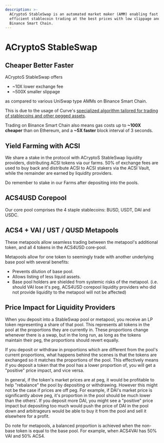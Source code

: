 ```yaml
---
description: >-
  ACryptoS StableSwap is an automated market maker (AMM) enabling fast and
  efficient stablecoin trading at the best prices with low slippage and fees on
  Binance Smart Chain.
---
```


# ACryptoS StableSwap

## Cheaper Better Faster

ACryptoS StableSwap offers
 - ~10X lower exchange fee
 - ~500X smaller slippage

as compared to various UniSwap type AMMs on Binance Smart Chain. 

This is due to the usage of Curve's [specialized algorithm tailored for trading of stablecoins and other pegged assets](https://www.curve.fi/stableswap-paper.pdf).

Trading on Binance Smart Chain also means gas costs up to **~100X cheaper** than on Ethereum, and a **~5X faster** block interval of 3 seconds.

## Yield Farming with ACSI <a id="b267"></a>

We share a stake in the protocol with ACryptoS StableSwap liquidity providers, distributing ACSI tokens via our farms. 50% of exchange fees are used to buy back and distribute ACSI to ACSI stakers via the ACSI Vault, while the remainder are earned by liquidity providers.

Do remember to stake in our Farms after depositing into the pools.

## ACS4USD Corepool

Our core pool comprises the 4 staple stablecoins: BUSD, USDT, DAI and USDC.

## ACS4 + VAI / UST / QUSD Metapools

These metapools allow seamless trading between the metapool's additional token, and all 4 tokens in the ACS4USD core-pool.

Metapools allow for one token to seemingly trade with another underlying base pool with several benefits:

* Prevents dilution of base pool.
* Allows listing of less liquid assets.
* Base pool holders are shielded from systemic risks of the metapool. \(i.e. should VAI lose it's peg, ACS4USD corepool liquidity providers who did not provide liquidity to the metapool will not be affected\)

## Price Impact for Liquidity Providers

When you deposit into a StableSwap pool or metapool, you receive an LP token representing a share of that pool. This represents all tokens in the pool at the proportions they are currently in. These proportions change whenever there is a swap, but in the long run, as long as the tokens maintain their peg, the proportions should revert equally.

If you deposit or withdraw in proportions which are different from the pool's current proportions, what happens behind the scenes is that the tokens are exchanged so it matches the proportions of the pool. This effectively means if you deposit a token that the pool has a lower proportion of, you will get a "positive" price impact, and vice versa.

In general, if the token's market prices are at peg, it would be profitable to help "rebalance" the pool by depositing or withdrawing. However this might not be the case if prices are off peg. For example, if DAI's market price is significantly above peg, it's proportion in the pool should be much lower than the others'. If you deposit more DAI, you might see a "positive" price impact but depositing too much would push the price of DAI in the pool down and arbitrageurs would be able to buy it from the pool and sell it elsewhere for a profit.

Do note for metapools, a balanced proportion is achieved when the non-base token is equal to the base pool. For example, when ACS4VAI has 50% VAI and 50% ACS4.

